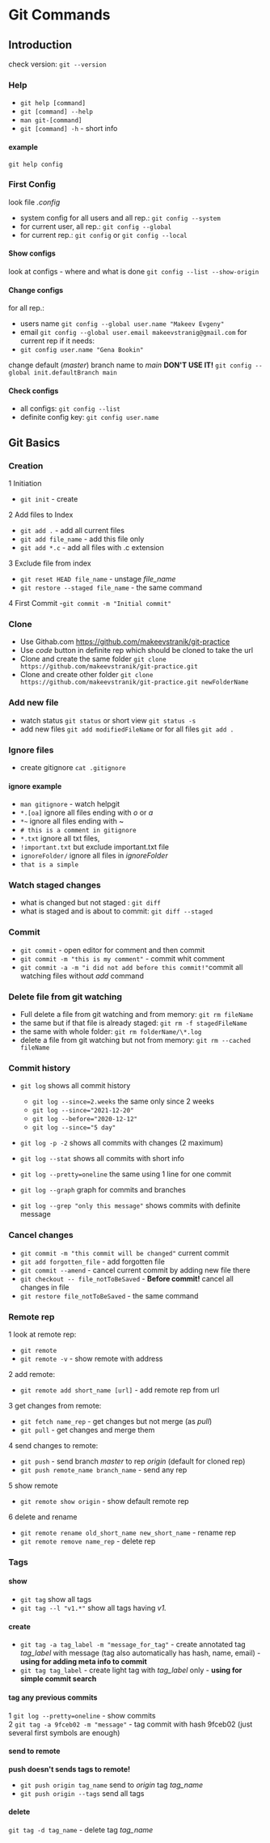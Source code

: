 # Git Commands

## Introduction

check version: `git --version`

### Help

- `git help [command]`
- `git [command] --help`
- `man git-[command]`
- `git [command] -h` - short info

#### example

`git help config`

### First Config

look file *.config*

- system config for all users and all rep.: `git config --system`
- for current user, all rep.: `git config --global`
- for current rep.: `git config` or `git config --local`

#### Show configs

look at configs - where and what is done
`git config --list --show-origin`

#### Change configs

for all rep.:

- users name `git config --global user.name "Makeev Evgeny"`  
- email `git config --global user.email makeevstranig@gmail.com`
for current rep if it needs:
- `git config user.name "Gena Bookin"`

change default (*master*) branch name to *main* **DON'T USE IT!**
`git config --global init.defaultBranch main`

#### Check configs

- all configs: `git config --list`
- definite config key: `git config user.name`

## Git Basics

### Creation

1 Initiation

- `git init` - create

2 Add files to Index

- `git add .` - add all current files
- `git add file_name` - add this file only
- `git add *.c` - add all files with .c extension
  
3 Exclude file from index 

- `git reset HEAD file_name` - unstage *file_name*
- `git restore --staged file_name` - the same command

4 First Commit
-`git commit -m "Initial commit"`

### Clone

- Use Githab.com <https://github.com/makeevstranik/git-practice>
- Use *code* button in definite rep which should be cloned to take the url
- Clone and create the same folder
`git clone https://github.com/makeevstranik/git-practice.git`
- Clone and create other folder
`git clone https://github.com/makeevstranik/git-practice.git newFolderName`

### Add new file

- watch status `git status` or short view `git status -s`
- add new files `git add modifiedFileName` or for all files `git add .`

### Ignore files

- create gitignore `cat .gitignore`

#### ignore example

- `man gitignore` - watch helpgit 
- `*.[oa]` ignore all files ending with *o* or *a*
- `*~` ignore all files ending with ~
- `# this is a comment in gitignore`
- `*.txt` ignore all txt files,
- `!important.txt` but exclude important.txt file
- `ignoreFolder/` ignore all files in *ignoreFolder*
- `that is a simple`

### Watch staged changes

- what is changed but not staged :  `git diff`
- what is staged and is about to commit: `git diff --staged`

### Commit

- `git commit` - open editor for comment and then commit
- `git commit -m "this is my comment"` - commit whit comment
- `git commit -a -m "i did not add before this commit!"`commit all watching files without *add* command
  
### Delete file from git watching

- Full delete a file from git watching and from memory: `git rm fileName`
- the same but if that file is already staged: `git rm -f stagedFileName`
- the same with whole folder: `git rm folderName/\*.log`
- delete a file from git watching but not from memory: `git rm --cached fileName`

### Commit history

- `git log` shows all commit history

  - `git log --since=2.weeks` the same only since 2 weeks
  - `git log --since="2021-12-20"`
  - `git log --before="2020-12-12"`
  - `git log --since="5 day"`

- `git log -p -2` shows all commits with changes (2 maximum)
- `git log --stat` shows all commits with short info
- `git log --pretty=oneline` the same using 1 line for one commit
- `git log --graph` graph for commits and branches
- `git log --grep "only this message"`  shows commits with definite message

### Cancel changes

- `git commit -m "this commit will be changed"`  current commit
- `git add forgotten_file` - add forgotten file
- `git commit --amend` - cancel current commit by adding new file there
- `git checkout -- file_notToBeSaved` - **Before commit!** cancel all changes in file
- `git restore file_notToBeSaved` - the same command

### Remote rep

1 look at remote rep:

- `git remote` 
- `git remote -v` - show remote with address

2 add remote:

- `git remote add short_name [url]` - add remote rep from url

3 get changes from remote:
  
- `git fetch name_rep` - get changes but not merge (as *pull*)
- `git pull` - get changes and merge them

4 send changes to remote:

- `git push` - send branch *master* to rep *origin* (default for cloned rep)
- `git push remote_name branch_name` - send any rep

5 show remote

- `git remote show origin` - show default remote rep

6 delete and rename

- `git remote rename old_short_name new_short_name` - rename rep
- `git remote remove name_rep` - delete rep

### Tags

#### show

- `git tag` show all tags
- `git tag --l "v1.*"` show all tags having *v1.*

#### create

- `git tag -a tag_label -m "message_for_tag"` - create annotated tag *tag_label* with message (tag also automatically has hash, name, email) - **using for adding meta info to commit**
- `git tag tag_label` - create light tag with *tag_label* only - **using for simple commit search**

#### tag any previous commits

1 `git log --pretty=oneline` - show commits  
2 `git tag -a 9fceb02 -m "message"` - tag commit with hash 9fceb02 (just several first symbols are enough)

#### send to remote

**push doesn't sends tags to remote!**

- `git push origin tag_name` send to *origin* tag *tag_name*
- `git push origin --tags` send all tags

#### delete

`git tag -d tag_name` - delete tag *tag_name*
